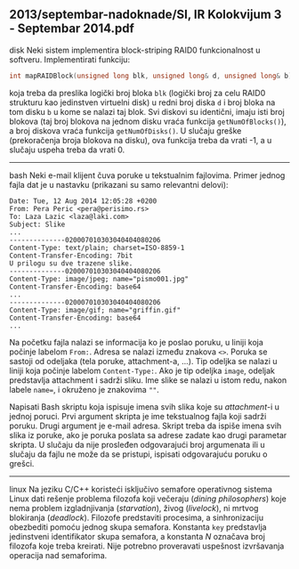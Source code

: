 2013/septembar-nadoknade/SI, IR Kolokvijum 3 - Septembar 2014.pdf
--------------------------------------------------------------------------------
disk
Neki  sistem  implementira block-striping RAID0  funkcionalnost  u  softveru.  Implementirati funkciju: 
```cpp
int mapRAIDBlock(unsigned long blk, unsigned long& d, unsigned long& b); 
```
koja  treba  da  preslika  logički  broj  bloka `blk` (logički  broj  za  celu  RAID0  strukturu  kao jedinstven virtuelni disk) u redni broj diska `d` i broj bloka na tom disku `b` u kome se nalazi taj blok. Svi diskovi su identični, imaju isti broj blokova (taj broj blokova na jednom disku vraća funkcija `getNumOfBlocks()`), a broj diskova vraća funkcija `getNumOfDisks()`. U slučaju greške (prekoračenja  broja  blokova  na  disku), ova  funkcija treba da  vrati -1, a u slučaju uspeha treba da vrati 0. 

--------------------------------------------------------------------------------
bash
Neki e-mail klijent čuva poruke u tekstualnim fajlovima. Primer jednog fajla dat je u nastavku (prikazani su samo relevantni delovi): 
```
Date: Tue, 12 Aug 2014 12:05:28 +0200 
From: Pera Peric <pera@perisimo.rs> 
To: Laza Lazic <laza@laki.com> 
Subject: Slike 
... 
--------------020007010303040404080206 
Content-Type: text/plain; charset=ISO-8859-1 
Content-Transfer-Encoding: 7bit 
U prilogu su dve trazene slike. 
--------------020007010303040404080206 
Content-Type: image/jpeg; name="pismo001.jpg" 
Content-Transfer-Encoding: base64 
... 
--------------020007010303040404080206 
Content-Type: image/gif; name="griffin.gif" 
Content-Transfer-Encoding: base64 
... 
```
Na početku fajla nalazi se informacija ko je poslao poruku, u liniji koja počinje labelom `From:`.  Adresa  se  nalazi  između  znakova `<>`.  Poruka  se  sastoji  od  odeljaka  (tela  poruke, attachment-a, ...). Tip odeljka se nalazi u liniji koja počinje labelom `Content-Type:`. Ako je tip  odeljka `image`, odeljak predstavlja attachment i sadrži sliku. Ime slike se nalazi u istom redu, nakon labele `name=`, i okruženo je znakovima `""`. 

Napisati  Bash  skriptu  koja  ispisuje  imena  svih  slika  koje  su  *attachment*-i  u  jednoj  poruci.  Prvi argument skripta je ime tekstualnog fajla koji sadrži poruku. Drugi argument je e-mail adresa. Skript treba da ispiše imena svih slika iz poruke, ako je poruka poslata sa adrese zadate kao drugi parametar skripta. U slučaju da nije prosleđen odgovarajući broj argumenata ili u slučaju da fajlu ne može da se pristupi, ispisati odgovarajuću poruku o grešci. 

--------------------------------------------------------------------------------
linux
Na  jeziku  C/C++  koristeći isključivo semafore  operativnog  sistema  Linux dati  rešenje problema  filozofa  koji  večeraju  (*dining philosophers*)  koje  nema  problem  izgladnjivanja (*starvation*), živog (*livelock*), ni mrtvog blokiranja (*deadlock*). Filozofe predstaviti procesima, a  sinhronizaciju  obezbediti  pomoću  jednog skupa  semafora.  Konstanta `key` predstavlja jedinstveni  identifikator  skupa  semafora,  a  konstanta $N$ označava  broj  filozofa  koje  treba kreirati. Nije potrebno proveravati uspešnost izvršavanja operacija nad semaforima. 
